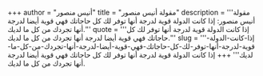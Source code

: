 +++
author = "أنيس منصور"
title = "مقولة أنيس منصور"
description = '''مقولة أنيس منصور: إذا كانت الدولة قوية لدرجة أنها توفر لك كل حاجاتك فهي قوية أيضا لدرجة أنها تجردك من كل ما لديك.'''
quote = '''إذا كانت الدولة قوية لدرجة أنها توفر لك كل حاجاتك فهي قوية أيضا لدرجة أنها تجردك من كل ما لديك.'''
slug = '''إذا-كانت-الدولة-قوية-لدرجة-أنها-توفر-لك-كل-حاجاتك-فهي-قوية-أيضا-لدرجة-أنها-تجردك-من-كل-ما-لديك'''
+++
إذا كانت الدولة قوية لدرجة أنها توفر لك كل حاجاتك فهي قوية أيضا لدرجة أنها تجردك من كل ما لديك.
